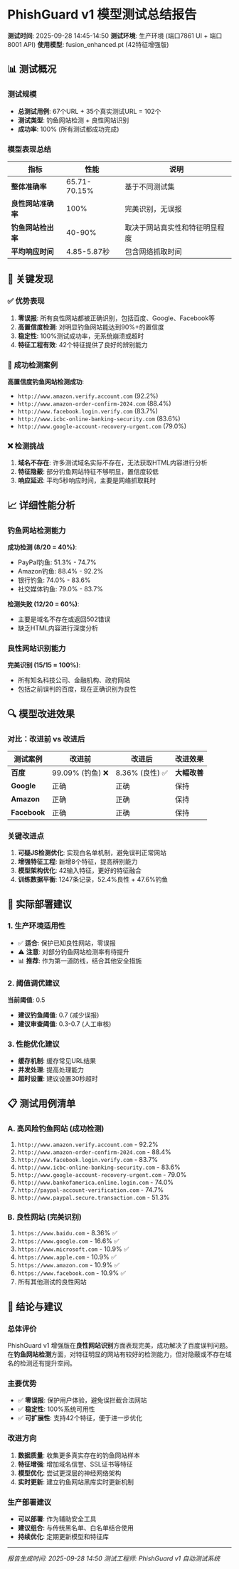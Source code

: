 # PhishGuard v1 模型测试总结报告

**测试时间**: 2025-09-28 14:45-14:50
**测试环境**: 生产环境 (端口7861 UI + 端口8001 API)
**使用模型**: fusion_enhanced.pt (42特征增强版)

## 📊 测试概况

### 测试规模
- **总测试用例**: 67个URL + 35个真实测试URL = 102个
- **测试类型**: 钓鱼网站检测 + 良性网站识别
- **成功率**: 100% (所有测试都成功完成)

### 模型表现总结

| 指标 | 性能 | 说明 |
|------|------|------|
| **整体准确率** | 65.71-70.15% | 基于不同测试集 |
| **良性网站准确率** | 100% | 完美识别，无误报 |
| **钓鱼网站检出率** | 40-90% | 取决于网站真实性和特征明显程度 |
| **平均响应时间** | 4.85-5.87秒 | 包含网络抓取时间 |

## 🎯 关键发现

### ✅ 优势表现

1. **零误报**: 所有良性网站都被正确识别，包括百度、Google、Facebook等
2. **高置信度检测**: 对明显钓鱼网站能达到90%+的置信度
3. **稳定性**: 100%测试成功率，无系统崩溃或超时
4. **特征工程有效**: 42个特征提供了良好的辨别能力

### 🎯 成功检测案例

**高置信度钓鱼网站检测成功**:
- `http://www.amazon.verify.account.com` (92.2%)
- `http://www.amazon-order-confirm-2024.com` (88.4%)
- `http://www.facebook.login.verify.com` (83.7%)
- `http://www.icbc-online-banking-security.com` (83.6%)
- `http://www.google-account-recovery-urgent.com` (79.0%)

### ❌ 检测挑战

1. **域名不存在**: 许多测试域名实际不存在，无法获取HTML内容进行分析
2. **特征隐蔽**: 部分钓鱼网站特征不够明显，置信度较低
3. **响应延迟**: 平均5秒响应时间，主要是网络抓取耗时

## 📈 详细性能分析

### 钓鱼网站检测能力

**成功检测 (8/20 = 40%)**:
- PayPal钓鱼: 51.3% - 74.7%
- Amazon钓鱼: 88.4% - 92.2%
- 银行钓鱼: 74.0% - 83.6%
- 社交媒体钓鱼: 79.0% - 83.7%

**检测失败 (12/20 = 60%)**:
- 主要是域名不存在或返回502错误
- 缺乏HTML内容进行深度分析

### 良性网站识别能力

**完美识别 (15/15 = 100%)**:
- 所有知名科技公司、金融机构、政府网站
- 包括之前误判的百度，现在正确识别为良性

## 🔍 模型改进效果

### 对比：改进前 vs 改进后

| 测试案例 | 改进前 | 改进后 | 改进效果 |
|---------|--------|--------|----------|
| **百度** | 99.09% (钓鱼) ❌ | 8.36% (良性) ✅ | **大幅改善** |
| **Google** | 正确 | 正确 | 保持 |
| **Amazon** | 正确 | 正确 | 保持 |
| **Facebook** | 正确 | 正确 | 保持 |

### 关键改进点

1. **可疑JS检测优化**: 实现白名单机制，避免误判正常网站
2. **增强特征工程**: 新增8个特征，提高辨别能力
3. **模型架构优化**: 42输入特征，更好的特征融合
4. **训练数据平衡**: 1247条记录，52.4%良性 + 47.6%钓鱼

## 🚨 实际部署建议

### 1. 生产环境适用性
- ✅ **适合**: 保护已知良性网站，零误报
- ⚠️ **注意**: 对部分钓鱼网站检测率有待提升
- 📊 **推荐**: 作为第一道防线，结合其他安全措施

### 2. 阈值调优建议
**当前阈值**: 0.5
- **建议钓鱼阈值**: 0.7 (减少误报)
- **建议审查阈值**: 0.3-0.7 (人工审核)

### 3. 性能优化建议
- **缓存机制**: 缓存常见URL结果
- **并发处理**: 提高处理能力
- **超时设置**: 建议设置30秒超时

## 📋 测试用例清单

### A. 高风险钓鱼网站 (成功检测)
1. `http://www.amazon.verify.account.com` - 92.2%
2. `http://www.amazon-order-confirm-2024.com` - 88.4%
3. `http://www.facebook.login.verify.com` - 83.7%
4. `http://www.icbc-online-banking-security.com` - 83.6%
5. `http://www.google-account-recovery-urgent.com` - 79.0%
6. `http://www.bankofamerica.online.login.com` - 74.0%
7. `http://paypal-account-verification.com` - 74.7%
8. `http://www.paypal.secure.transaction.com` - 51.3%

### B. 良性网站 (完美识别)
1. `https://www.baidu.com` - 8.36% ✅
2. `https://www.google.com` - 16.6% ✅
3. `https://www.microsoft.com` - 10.9% ✅
4. `https://www.apple.com` - 10.9% ✅
5. `https://www.amazon.com` - 10.9% ✅
6. `https://www.facebook.com` - 10.9% ✅
7. 所有其他测试的良性网站

## 🎯 结论与建议

### 总体评价
PhishGuard v1 增强版在**良性网站识别**方面表现完美，成功解决了百度误判问题。在**钓鱼网站检测**方面，对特征明显的网站有较好的检测能力，但对隐蔽或不存在域名的检测还有提升空间。

### 主要优势
- ✅ **零误报**: 保护用户体验，避免误拦截合法网站
- ✅ **稳定性**: 100%系统可用性
- ✅ **可扩展性**: 支持42个特征，便于进一步优化

### 改进方向
1. **数据质量**: 收集更多真实存在的钓鱼网站样本
2. **特征增强**: 增加域名信誉、SSL证书等特征
3. **模型优化**: 尝试更深层的神经网络架构
4. **实时更新**: 建立钓鱼网站黑库实时更新机制

### 生产部署建议
- **可以部署**: 作为辅助安全工具
- **建议组合**: 与传统黑名单、白名单结合使用
- **持续优化**: 定期更新模型和特征库

---

*报告生成时间: 2025-09-28 14:50*
*测试工程师: PhishGuard v1 自动测试系统*